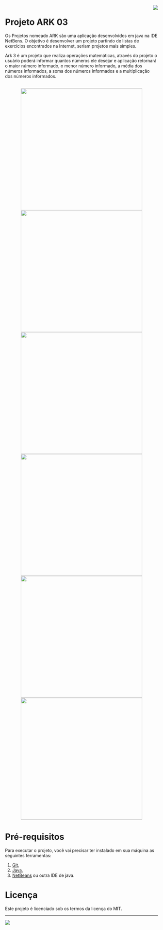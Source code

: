 <img src="https://github.com/VictorAugustoRodriguesGomes/Projeto_ARK_01_Java/blob/main/img/base/java.png?raw=true" align="right"/>

# Projeto ARK 03

Os Projetos nomeado ARK são uma aplicação desenvolvidos em java na IDE NetBens. O objetivo é desenvolver um projeto partindo de listas de exercícios encontrados na Internet, seriam projetos mais simples.

<!-- Lorem ipsum faucibus commodo ornare orci sociosqu elit lorem iaculis consequat, et elit malesuada etiam pulvinar nunc ut netus dui euismod, nulla mauris at placerat commodo fermentum maecenas euismod tempus. congue morbi adipiscing venenatis porttitor interdum faucibus purus nibh ligula praesent, dolor donec eleifend congue dolor dapibus quis fermentum aliquam, fringilla ante ad nisi vivamus ligula scelerisque luctus laoreet. proin eget quisque duis nostra potenti amet ante dui curae, -->

Ark 3 é um projeto que realiza operações matemáticas, através do projeto o usuário poderá informar quantos números ele desejar e aplicação retornará o maior número informado, o menor número informado, a média dos números informados, a soma dos números informados e a multiplicação dos números informados.

</br>

<div align="center">
<img src="https://github.com/VictorAugustoRodriguesGomes/Projeto_ARK_03_Java/blob/main/img/projeto/p1.png?raw=true" width="400"/>
<img src="https://github.com/VictorAugustoRodriguesGomes/Projeto_ARK_03_Java/blob/main/img/projeto/p2.png?raw=true" width="400"/>
<img src="https://github.com/VictorAugustoRodriguesGomes/Projeto_ARK_03_Java/blob/main/img/projeto/p3.png?raw=true" width="400"/>
<img src="https://github.com/VictorAugustoRodriguesGomes/Projeto_ARK_03_Java/blob/main/img/projeto/p4.png?raw=true" width="400"/> 
<img src="https://github.com/VictorAugustoRodriguesGomes/Projeto_ARK_03_Java/blob/main/img/projeto/p5.png?raw=true" width="400"/>
<img src="https://github.com/VictorAugustoRodriguesGomes/Projeto_ARK_03_Java/blob/main/img/projeto/p6.png?raw=true" width="400"/>
 </div>

# Pré-requisitos

Para executar o projeto, você vai precisar ter instalado em sua máquina as seguintes ferramentas:
1. [Git](https://git-scm.com),
2. [Java](https://www.java.com/pt-BR/),
3. [NetBeans](https://netbeans.apache.org/) ou outra IDE de java.

# Licença

Este projeto é licenciado sob os termos da licença do MIT.

---------

<img src="https://github.com/VictorAugustoRodriguesGomes/Projeto_ARK_03_Java/blob/main/img/base/dados.png?raw=true"/>
